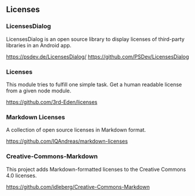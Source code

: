 ## Licenses


### LicensesDialog

LicensesDialog is an open source library to display licenses of third-party libraries in an Android app.

https://psdev.de/LicensesDialog/
https://github.com/PSDev/LicensesDialog


### Licenses

This module tries to fulfill one simple task. Get a human readable license from a given node module.

https://github.com/3rd-Eden/licenses


### Markdown Licenses

A collection of open source licenses in Markdown format.

https://github.com/IQAndreas/markdown-licenses


### Creative-Commons-Markdown

This project adds Markdown-formatted licenses to the Creative Commons 4.0 licenses.

https://github.com/idleberg/Creative-Commons-Markdown
